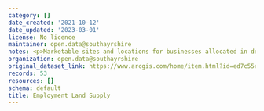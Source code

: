 ```yaml
---
category: []
date_created: '2021-10-12'
date_updated: '2023-03-01'
license: No licence
maintainer: open.data@southayrshire
notes: <p>Marketable sites and locations for businesses allocated in development plans</p>
organization: open.data@southayrshire
original_dataset_link: https://www.arcgis.com/home/item.html?id=ed7c55e6dd21435d82c4bafc1b0064d3
records: 53
resources: []
schema: default
title: Employment Land Supply
---
```

